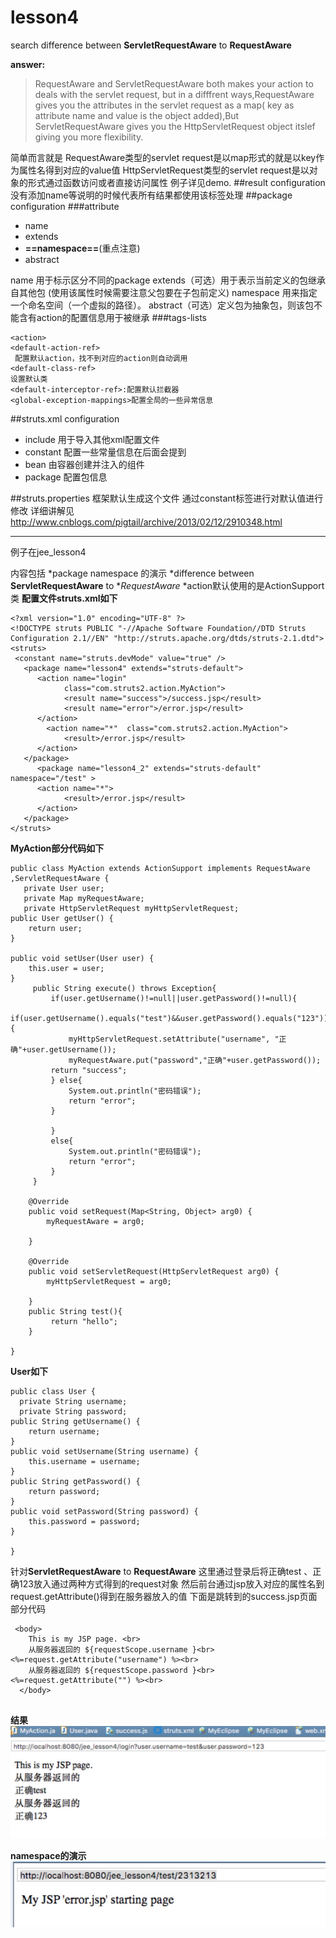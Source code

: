 # lesson4
search difference
between **ServletRequestAware** 
to **RequestAware**

**answer:**
> RequestAware and ServletRequestAware both makes your action to deals with the servlet request, but in a difffrent ways,RequestAware gives you the attributes in the servlet request as a map( key as attribute name and value is the object added),But ServletRequestAware gives you the  HttpServletRequest object itslef giving you more flexibility.

简单而言就是
RequestAware类型的servlet request是以map形式的就是以key作为属性名得到对应的value值 
HttpServletRequest类型的servlet request是以对象的形式通过函数访问或者直接访问属性
例子详见demo.
##result configuration
没有添加name等说明的时候代表所有结果都使用该标签处理
##package configuration
###attribute
* name 
* extends
* **==namespace==**(重点注意)
* abstract

name 用于标示区分不同的package
extends（可选）用于表示当前定义的包继承自其他包 (使用该属性时候需要注意父包要在子包前定义)
namespace 用来指定一个命名空间（一个虚拟的路径）。
abstract（可选）定义包为抽象包，则该包不能含有action的配置信息用于被继承
###tags-lists

```
<action>
<default-action-ref>
 配置默认action，找不到对应的action则自动调用
<default-class-ref>
设置默认类
<default-interceptor-ref>:配置默认拦截器
<global-exception-mappings>配置全局的一些异常信息
```
##struts.xml configuration
* include 用于导入其他xml配置文件
* constant 配置一些常量信息在后面会提到
* bean 由容器创建并注入的组件
* package 配置包信息
   
##struts.properties
   框架默认生成这个文件
   通过constant标签进行对默认值进行修改
   详细讲解见
http://www.cnblogs.com/pigtail/archive/2013/02/12/2910348.html

-------
例子在jee_lesson4

内容包括
*package namespace 的演示
*difference between **ServletRequestAware** to **RequestAware*
*action默认使用的是ActionSupport类
**配置文件struts.xml如下**

```
<?xml version="1.0" encoding="UTF-8" ?>
<!DOCTYPE struts PUBLIC "-//Apache Software Foundation//DTD Struts Configuration 2.1//EN" "http://struts.apache.org/dtds/struts-2.1.dtd">
<struts>
 <constant name="struts.devMode" value="true" />
   <package name="lesson4" extends="struts-default">     
      <action name="login" 
            class="com.struts2.action.MyAction">
            <result name="success">/success.jsp</result>
            <result name="error">/error.jsp</result>
      </action>
        <action name="*"  class="com.struts2.action.MyAction">
            <result>/error.jsp</result>
      </action>
   </package>
      <package name="lesson4_2" extends="struts-default" namespace="/test" >     
      <action name="*">
            <result>/error.jsp</result>
      </action>
   </package>
</struts>
```
**MyAction部分代码如下**

```
public class MyAction extends ActionSupport implements RequestAware ,ServletRequestAware {
   private User user;
   private Map myRequestAware;
   private HttpServletRequest myHttpServletRequest;
public User getUser() {
	return user;
}

public void setUser(User user) {
	this.user = user;
}
     public String execute() throws Exception{
    	 if(user.getUsername()!=null||user.getPassword()!=null){
    	 if(user.getUsername().equals("test")&&user.getPassword().equals("123")){
    		 myHttpServletRequest.setAttribute("username", "正确"+user.getUsername());
    		 myRequestAware.put("password","正确"+user.getPassword());
    	 return "success";
    	 } else{
    		 System.out.println("密码错误");
    		 return "error";
    	 }
    	
    	 }
    	 else{
    		 System.out.println("密码错误");
    		 return "error";
    	 }
     }

	@Override
	public void setRequest(Map<String, Object> arg0) {
		myRequestAware = arg0;
		
	}

	@Override
	public void setServletRequest(HttpServletRequest arg0) {
		myHttpServletRequest = arg0;
		
	}
	public String test(){
		 return "hello";
	}
    
}
```
 **User如下**
 
```
public class User {
  private String username;
  private String password;
public String getUsername() {
	return username;
}
public void setUsername(String username) {
	this.username = username;
}
public String getPassword() {
	return password;
}
public void setPassword(String password) {
	this.password = password;
}
  
}

```
 
 
 针对**ServletRequestAware** to **RequestAware**
 这里通过登录后将正确test 、正确123放入通过两种方式得到的request对象
 然后前台通过jsp放入对应的属性名到
 request.getAttribute()得到在服务器放入的值
 下面是跳转到的success.jsp页面部分代码
 
```
 <body>
    This is my JSP page. <br>
    从服务器返回的 ${requestScope.username }<br><%=request.getAttribute("username") %><br>
    从服务器返回的 ${requestScope.password }<br><%=request.getAttribute("") %><br>
  </body>
  
```

**结果**
![](media/14749418332277/14749891703797.jpg)


**namespace的演示**
![](media/14749418332277/14749892336875.jpg)



